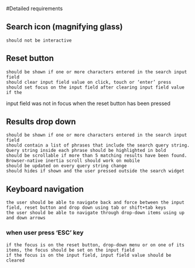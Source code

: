 #Detailed requirements
## Search icon (magnifying glass)
	should not be interactive
## Reset button
	should be shown if one or more characters entered in the search input field
	should clear input field value on click, touch or ‘enter’ press
	should set focus on the input field after clearing input field value if the
input field was not in focus when the reset button has been pressed
## Results drop down
	should be shown if one or more characters entered in the search input field
	should contain a list of phrases that include the search query string.
	Query string inside each phrase should be highlighted in bold
	should be scrollable if more than 5 matching results have been found.
	Browser-native inertia scroll should work on mobile
	should be updated on every query string change
	should hides if shown and the user pressed outside the search widget
## Keyboard navigation
	the user should be able to navigate back and force between the input field, reset button and drop down using tab or shift+tab keys
	the user should be able to navigate through drop-down items using up and down arrows
### when user press ‘ESC’ key
	if the focus is on the reset button, drop-down menu or on one of its items, the focus should be set on the input field
	if the focus is on the input field, input field value should be cleared